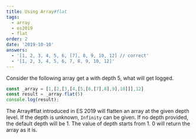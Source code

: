 ```yaml
---
title: Using Array#flat 
tags:
  - array
  - es2019
  - flat
order: 2
date: '2019-10-10'
answers:
  - '[1, 2, 3, 4, 5, 6, [7], 8, 9, 10, 12] // correct'
  - '[1, 2, 3, 4, 5, 6, 7, 8, 9, 10, 12]'
---
```


Consider the following array get a with depth 5, what will get logged.

```javascript
const _array = [1,[2,[3,[4,[5,[6,[7],8],9],10]]],12]
const result = _array.flat(5)
console.log(result);
```

<!-- explanation -->

The Array#flat introduced in ES 2019 will flatten an array at the given depth level. If the depth is unknown, `Infinity` can be given. If no depth provided, the default depth will be 1. The value of depth starts from 1. 0 will return the array as it is.
